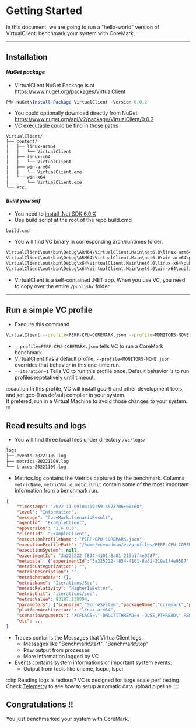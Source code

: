 ﻿---
id: getting-started
sidebar_position: 1
---

# Getting Started

In this document, we are going to run a "hello-world" version of VirtualClient: benchmark your system with CoreMark.

---

## Installation

#### *NuGet package*

- VirtualClient NuGet Package is at https://www.nuget.org/packages/VirtualClient
```powershell
PM> NuGet\Install-Package VirtualClient -Version 0.0.2
```
- You could optionally download directly from NuGet https://www.nuget.org/api/v2/package/VirtualClient/0.0.2
- VC executable could be find in those paths
```treeview
VirtualClient/
├── content/
|   ├── linux-arm64
|   |   └── VirtualClient
|   ├── linux-x64
|   |   └── VirtualClient
|   ├── win-arm64
|   |   └── VirtualClient.exe
|   └── win-x64
|       └── VirtualClient.exe
└── etc.
```

#### *Build yourself*
- You need to [install .Net SDK 6.0.X](https://dotnet.microsoft.com/en-us/download/dotnet/6.0)
- Use build script at the root of the repo build.cmd
```bash
build.cmd
```
- You will find VC binary in corresponding arch/runtimes folder. 
```bash
VirtualClient\out\bin\Debug\ARM64\VirtualClient.Main\net6.0\linux-arm64\publish\VirtualClient
VirtualClient\out\bin\Debug\ARM64\VirtualClient.Main\net6.0\win-arm64\publish\VirtualClient.exe
VirtualClient\out\bin\Debug\x64\VirtualClient.Main\net6.0\linux-x64\publish\VirtualClient
VirtualClient\out\bin\Debug\x64\VirtualClient.Main\net6.0\win-x64\publish\VirtualClient.exe
```
- VirtualClient is a self-contained .NET app. When you use VC, you need to copy over the entire `/publish/` folder

---

## Run a simple VC profile

- Execute this command
```bash
VirtualClient --profile=PERF-CPU-COREMARK.json --profile=MONITORS-NONE.json --iterations=1
```
- `--profile=PERF-CPU-COREMARK.json` tells VC to run a CoreMark benchmark
- VirtualClient has a default profile, `--profile=MONITORS-NONE.json` overrides that behavior in this one-time run.
- `--iteration=1` Tells VC to run this profile once. Default behavior is to run profiles repetatively until timeout.


:::caution
In this profile, VC will install gcc-9 and other development tools, and set gcc-9 as default compiler in your system.<br/>
If prefered, run in a Virtual Machine to avoid those changes to your system.
:::

## Read results and logs

- You will find three local files under directory `/vc/logs/`
```bash
logs
├── events-20221109.log
├── metrics-20221109.log
└── traces-20221109.log
```
- Metrics.log contains the Metrics captured by the benchmark. Columns `metricName`, `metricValue`, `metricUnit` contain some of the most important information
from a benchmark run.
```json {16,18,19}
{
    "timestamp": "2022-11-09T04:09:59.3573706+00:00",
    "level": "Information",
    "message": "CoreMark.ScenarioResult",
    "agentId": "ExampleClient",
    "appVersion": "1.6.0.0",
    "clientId": "ExampleClient",
    "executionProfileName": "PERF-CPU-COREMARK.json",
    "executionProfilePath": "/home/vcvmadmin/vc/profiles/PERF-CPU-COREMARK.json",
    "executionSystem": null,
    "experimentId": "3a225222-f834-4101-8a81-219a1f4e9587",
    "metadata": {"experimentId":"3a225222-f834-4101-8a81-219a1f4e9587","agentId":"ExampleClient"},
    "metricCategorization": "",
    "metricDescription": "",
    "metricMetadata": {},
    "metricName": "Iterations/Sec",
    "metricRelativity": "HigherIsBetter",
    "metricUnit": "iterations/sec",
    "metricValue": 93187.139894,
    "parameters": {"scenario":"ScoreSystem","packageName":"coremark","profileIteration":1,"profileIterationStartTime":"2022-11-09T04:09:22.3729518Z"},
    "platformArchitecture": "linux-arm64",
    "scenarioArguments": "XCFLAGS=\"-DMULTITHREAD=4 -DUSE_PTHREAD\" REBUILD=1 LFLAGS_END=-pthread",
    "etc": ...
}
```
- Traces contains the Messages that VirtualClient logs.
    - Messages like "BenchmarkStart", "BenchmarkStop"
    - Raw output from processes
    - More information logged by VC
- Events contains system informations or important system events.
    - Output from tools like uname, lscpu, lspci

:::tip Reading logs is tedious?
VC is designed for large scale perf testing. Check [Telemetry](./telemetry/telemetry.md) to see how to setup automatic data upload pipeline.
:::

## Congratulations !!
You just benchmarked your system with CoreMark.